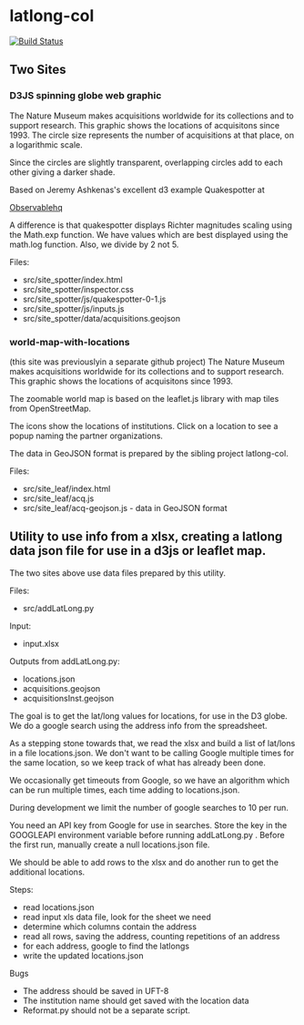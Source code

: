 # latlong-col

[![Build Status](https://travis-ci.com/rleir/latlong-col.svg?branch=master)](https://travis-ci.com/rleir/latlong-col)

## Two Sites

### D3JS spinning globe web graphic

The Nature Museum makes acquisitions worldwide for its collections and to support research. This graphic shows the locations of acquisitons since 1993. The circle size represents the number of acquisitions at that place, on a logarithmic scale.

Since the circles are slightly transparent, overlapping circles add to each other giving a darker shade.


Based on Jeremy Ashkenas's excellent d3 example Quakespotter at

[Observablehq](https://observablehq.com/@jashkenas/quakespotter-0-1@1050)

A difference is that quakespotter displays Richter magnitudes scaling using the Math.exp function. We have values which are best displayed using the math.log function. Also, we divide by 2 not 5.

Files:

*  src/site_spotter/index.html
*  src/site_spotter/inspector.css
*  src/site_spotter/js/quakespotter-0-1.js
*  src/site_spotter/js/inputs.js
*  src/site_spotter/data/acquisitions.geojson

### world-map-with-locations

(this site was previouslyin a separate github project)
The Nature Museum makes acquisitions worldwide for its collections and to support research. This graphic shows the locations of acquisitons since 1993.

The zoomable world map is based on the leaflet.js library with map tiles from OpenStreetMap.

The icons show the locations of institutions. Click on a location to see a popup naming the partner organizations.

The data in GeoJSON format is prepared by the sibling project latlong-col.

Files:

*  src/site_leaf/index.html
*  src/site_leaf/acq.js
*  src/site_leaf/acq-geojson.js - data in GeoJSON format


## Utility to use info from a xlsx, creating a latlong data json file for use in a d3js or leaflet map.

The two sites above use data files prepared by this utility.

Files:

*  src/addLatLong.py

Input:

*  input.xlsx

Outputs from addLatLong.py:

*  locations.json
*  acquisitions.geojson
*  acquisitionsInst.geojson

The goal is to get the lat/long values for locations, for use in the D3 globe. We do a google search using the address info from the spreadsheet.

As a stepping stone towards that, we read the xlsx and build a list of lat/lons in a file locations.json. We don't want to be calling Google multiple times for the same location, so we keep track of what has already been done.

We occasionally get timeouts from Google, so we have an algorithm which can be run multiple times, each time adding to locations.json.

During development we limit the number of google searches to 10 per run.

You need an API key from Google for use in searches. Store the key in the GOOGLEAPI environment variable before running addLatLong.py .  Before the first run, manually create a null locations.json file.

We should be able to add rows to the xlsx and do another run to get the additional locations.

Steps:

*  read locations.json
*  read input xls data file, look for the sheet we need
*  determine which columns contain the address
*  read all rows, saving the address, counting repetitions of an address
*  for each address, google to find the latlongs
*  write the updated locations.json

Bugs

*  The address should be saved in UFT-8
*  The institution name should get saved with the location data
*  Reformat.py should not be a separate script.
